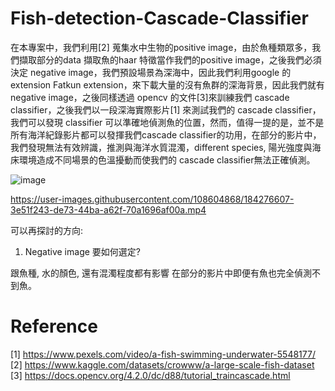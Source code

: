 # Fish-detection-Cascade-Classifier


在本專案中，我們利用[2] 蒐集水中生物的positive image，由於魚種類眾多，我們擷取部分的data 擷取魚的haar 特徵當作我們的positive image，之後我們必須決定 negative image，我們預設場景為深海中，因此我們利用google 的extension Fatkun extension，來下載大量的沒有魚群的深海背景，因此我們就有 negative image，之後同樣透過 opencv 的文件[3]來訓練我們 cascade classifier，之後我們以一段深海實際影片[1] 來測試我們的 cascade classifier，我們可以發現 classifier 可以準確地偵測魚的位置，然而，值得一提的是，並不是所有海洋紀錄影片都可以發揮我們cascade classifier的功用，在部分的影片中，我們發現無法有效辨識，推測與海洋水質混濁，different species, 陽光強度與海床環境造成不同場景的色溫擾動而使我們的 cascade classifier無法正確偵測。





![image](https://user-images.githubusercontent.com/108604868/183370854-14a2f97e-77d5-4182-ae53-26dcb7a396b7.png)














https://user-images.githubusercontent.com/108604868/184276607-3e51f243-de73-44ba-a62f-70a1696af00a.mp4













可以再探討的方向:
1. Negative image 要如何選定?









跟魚種, 水的顏色, 還有混濁程度都有影響
在部分的影片中即便有魚也完全偵測不到魚。




# Reference
[1] https://www.pexels.com/video/a-fish-swimming-underwater-5548177/  
[2] https://www.kaggle.com/datasets/crowww/a-large-scale-fish-dataset  
[3] https://docs.opencv.org/4.2.0/dc/d88/tutorial_traincascade.html 

